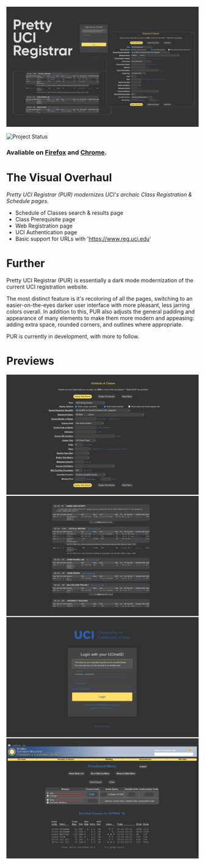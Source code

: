![main preview](/previews/0.1.0/main.png)

![Project Status](https://img.shields.io/badge/project%20status-in%20development-important)

### **Avaliable on [Firefox](https://addons.mozilla.org/en-US/firefox/addon/pretty-uci-registrar/) and [Chrome](https://chrome.google.com/webstore/detail/pretty-uci-registrar/blknkgofecbgagfglpipebnlfoinebok).**

# The Visual Overhaul
*Pretty UCI Registrar (PUR) modernizes UCI's archaic Class Registration & Schedule pages.*
- Schedule of Classes search & results page
- Class Prerequisite page
- Web Registration page
- UCI Authentication page
- Basic support for URLs with 'https://www.reg.uci.edu'

# Further
Pretty UCI Registrar (PUR) is essentially a dark mode modernization of the current UCI registration website. 

The most distinct feature is it's recoloring of all the pages, switching to an easier-on-the-eyes darker user interface with more pleasant, less jarring colors overall. In addition to this, PUR also adjusts the general padding and appearance of many elements to make them more modern and appeasing: adding extra space, rounded corners, and outlines where appropriate.

PUR is currently in development, with more to follow.

# Previews
![preview](/previews/0.1.0/scheduleofclasses.png)
![preview](/previews/0.1.0/scheduleofclasses2.png)
![preview](/previews/0.1.0/oath.png)
![preview](/previews/0.1.0/webreg.png)

